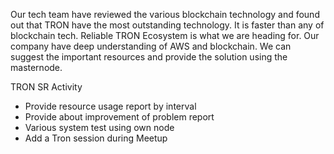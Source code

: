 Our tech team have reviewed the various blockchain technology and found out that TRON have the most outstanding technology. It is faster than any of blockchain tech. Reliable TRON Ecosystem is what we are heading for. Our company have deep understanding of AWS and blockchain. We can suggest the important resources and provide the solution using the masternode.

TRON SR Activity
+	Provide resource usage report by interval
+	Provide about improvement of problem report
+	Various system test using own node
+	Add a Tron session during Meetup
